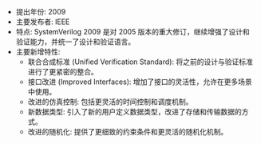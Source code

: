 - 提出年份: 2009
- 主要发布者: IEEE
- 特点:
    SystemVerilog 2009 是对 2005 版本的重大修订，继续增强了设计和验证能力，并统一了设计和验证语言。
- 主要新增特性:
    - 联合合成标准 (Unified Verification Standard): 将之前的设计与验证标准进行了更紧密的整合。
    - 接口改进 (Improved Interfaces): 增加了接口的灵活性，允许在更多场景中使用。
    - 改进的仿真控制: 包括更灵活的时间控制和调度机制。
    - 新数据类型: 引入了新的用户定义数据类型，改进了存储和传输数据的方式。
    - 改进的随机化: 提供了更细致的约束条件和更灵活的随机化机制。